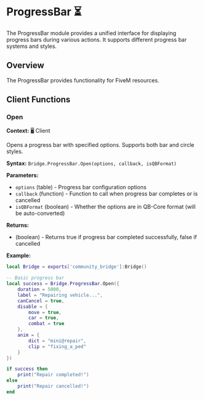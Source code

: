 # ProgressBar ⏳

<!--META
nav: true
toc: true
description: The ProgressBar module provides a unified interface for displaying progress bars during various actions. It supports different progress bar systems and styles.
-->

The ProgressBar module provides a unified interface for displaying progress bars during various actions. It supports different progress bar systems and styles.

## Overview

The ProgressBar provides functionality for FiveM resources.

## Client Functions

### Open

<!--TOC: Open-->

**Context:** 🖥️ Client

Opens a progress bar with specified options. Supports both bar and circle styles.

**Syntax:** `Bridge.ProgressBar.Open(options, callback, isQBFormat)`

**Parameters:**
- `options` (table) - Progress bar configuration options
- `callback` (function) - Function to call when progress bar completes or is cancelled
- `isQBFormat` (boolean) - Whether the options are in QB-Core format (will be auto-converted)

**Returns:**
- (boolean) - Returns true if progress bar completed successfully, false if cancelled

**Example:**
```lua
local Bridge = exports['community_bridge']:Bridge()

-- Basic progress bar
local success = Bridge.ProgressBar.Open({
    duration = 5000,
    label = "Repairing vehicle...",
    canCancel = true,
    disable = {
        move = true,
        car = true,
        combat = true
    },
    anim = {
        dict = "mini@repair",
        clip = "fixing_a_ped"
    }
})

if success then
    print("Repair completed!")
else
    print("Repair cancelled!")
end
```

